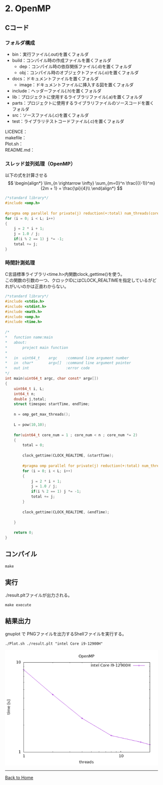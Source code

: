 <!--

This document is written in Markdown.
You can preview on such as VisualStudio Code.
If you want to know more, search with "vscode markdown" or refer to official document https://code.visualstudio.com/Docs/languages/markdown .

-->

# 2. OpenMP

## Cコード
### フォルダ構成
- bin：実行ファイル(.out)を置くフォルダ
- build：コンパイル時の作成ファイルを置くフォルダ
	- dep：コンパイル時の依存関係ファイル(.d)を置くフォルダ
	- obj：コンパイル時のオブジェクトファイル(.o)を置くフォルダ
- docs：ドキュメントファイルを置くフォルダ
	- image：ドキュメントファイルに挿入する図を置くフォルダ
- include：ヘッダーファイル(.h)を置くフォルダ
- lib：プロジェクトに使用するライブラリファイル(.a)を置くフォルダ
- parts：プロジェクトに使用するライブラリファイルのソースコードを置くフォルダ
- src：ソースファイル(.c)を置くフォルダ
- test：ライブラリテストコードファイル(.c)を置くフォルダ

LICENCE：  
makefile：  
Plot.sh：  
README.md：  

### スレッド並列処理（OpenMP）
以下の式を計算させる
$$
\begin{align*}
\lim_{n \rightarrow \infty} \sum_{m=0}^n \frac{{(-1)}^m}{2m + 1} = \frac{\pi}{4}\\
\end{align*}
$$
```C
/*standard library*/
#include <omp.h>

#pragma omp parallel for private(j) reduction(+:total) num_threads(core_num)
for (i = 0; i < L; i++)
{
    j = 2 * i + 1;
    j = 1.0 / j;
    if(i % 2 == 1) j *= -1;
    total += j;
}
```

### 時間計測処理
C言語標準ライブラリ<time.h>内関数clock_gettime()を使う。  
この関数の引数の一つ、クロックIDにはCLOCK_REALTIMEを指定しているがどれがいいのかは正直わからない。
```C
/*standard library*/
#include <stdio.h>
#include <stdint.h>
#include <math.h>
#include <omp.h>
#include <time.h>

/*
*	function name:main
*	about:
*		project main function
*
*	in	uint64_t	argc	:command line argument number
*	in	char*		argv[]	:command line argument pointer
*	out	int					:error code
*/
int main(uint64_t argc, char const* argv[])
{
	uint64_t i, L;
	int64_t n;
	double j,total;
	struct timespec startTime, endTime;

	n = omp_get_max_threads(); 

	L = pow(10,10);

	for(uint64_t core_num = 1 ; core_num < n ; core_num *= 2)
	{
		total = 0;

		clock_gettime(CLOCK_REALTIME, &startTime);

		#pragma omp parallel for private(j) reduction(+:total) num_threads(core_num)
		for (i = 0; i < L; i++)
		{
			j = 2 * i + 1;
			j = 1.0 / j;
			if(i % 2 == 1) j *= -1;
			total += j;
		}

		clock_gettime(CLOCK_REALTIME, &endTime);

	}

	return 0;
}
```


## コンパイル

```
make
```

## 実行
./result.pltファイルが出力される。
```
make execute
```
## 結果出力
gnuplot で PNGファイルを出力するShellファイルを実行する。
```
./Plot.sh ./result.plt "intel Core i9-12900H"
```
![result](./docs/image/result.png)

----
[Back to Home](../README.md)

<!-- Written by Croyfet in 2022-->
